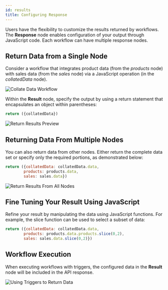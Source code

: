 ```yaml
---
id: results
title: Configuring Response
---
```


Users have the flexibility to customize the results returned by workflows. The **Response** node enables configuration of your output through JavaScript code. Each workflow can have multiple response nodes. 

## Return Data from a Single Node
Consider a workflow that integrates product data (from the *products* node) with sales data (from the *sales* node) via a JavaScript operation (in the *collatedData* node).

<div style={{textAlign: 'center'}}>
    <img className="screenshot-full" src="/img/workflows/results/collated-data-workflow-preview.png" alt="Collate Data Workflow" />
</div>

Within the **Result** node, specify the output by using a return statement that encapsulates an object within parentheses:

```js
return ({collatedData})
```

<div style={{textAlign: 'center'}}>
    <img className="screenshot-full" src="/img/workflows/results/return-results.png" alt="Return Results Preview" />
</div>


## Returning Data From Multiple Nodes
You can also return data from other nodes. Either return the complete data set or specify only the required portions, as demonstrated below:

```js
return ({collatedData: collatedData.data,
		products: products.data,
		sales: sales.data})
```

<div style={{textAlign: 'center'}}>
    <img className="screenshot-full" src="/img/workflows/results/return-results-from-other-nodes.png" alt="Return Results From All Nodes" />
</div>

## Fine Tuning Your Result Using JavaScript
Refine your result by manipulating the data using JavaScript functions. For example, the slice function can be used to select a subset of data:

```js
return ({collatedData: collatedData.data,
		products: products.data.products.slice(0,2),
		sales: sales.data.slice(0,2)})
```

## Workflow Execution

When executing workflows with triggers, the configured data in the **Result** node will be included in the API response.

<div style={{textAlign: 'center'}}>
    <img className="screenshot-full" src="/img/workflows/results/using-triggers.png" alt="Using Triggers to Return Data" />
</div>

